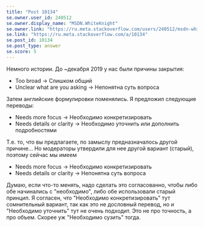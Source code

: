 ```yaml
---
title: "Post 10134"
se.owner.user_id: 240512
se.owner.display_name: "MSDN.WhiteKnight"
se.owner.link: "https://ru.meta.stackoverflow.com/users/240512/msdn-whiteknight"
se.link: "https://ru.meta.stackoverflow.com/a/10134"
se.post_id: 10134
se.post_type: answer
se.score: 5
---
```

<p>Немного истории. До ~декабря 2019 у нас были причины закрытия:</p>

<ul>
<li>Too broad -> Слишком общий</li>
<li>Unclear what are you asking -> Непонятна суть вопроса</li>
</ul>

<p>Затем английские формулировки поменялись. Я предложил следующие переводы:</p>

<ul>
<li>Needs more focus -> Необходимо конкретизировать</li>
<li>Needs details or clarity -> Необходимо уточнить или дополнить подробностями</li>
</ul>

<p>Т.е. то, что вы предлагаете, по замыслу предназначалось другой причине... Но модераторы утвердили для нее другой вариант (старый), поэтому сейчас мы имеем</p>

<ul>
<li>Needs more focus -> Необходимо конкретизировать</li>
<li>Needs details or clarity -> Непонятна суть вопроса</li>
</ul>

<p>Думаю, если что-то менять, надо сделать это согласованно, чтобы либо обе начинались с "необходимо", либо обе использовали старый принцип. Я согласен, что "Необходимо конкретизировать" тут сомнительный вариант, так как это не дословный перевод, но и "Необходимо уточнить" тут не очень подходит. Это не про точность, а про объем. Скорее уж "Необходимо сузить" тогда.</p>
